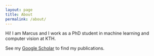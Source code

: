 ```yaml
---
layout: page
title: About
permalink: /about/
---
```


Hi! I am Marcus and I work as a PhD student in machine learning and computer vision at KTH.

See my [Google Scholar](https://scholar.google.es/citations?user=H9VHxP4AAAAJ&hl=en) to find my publications.
